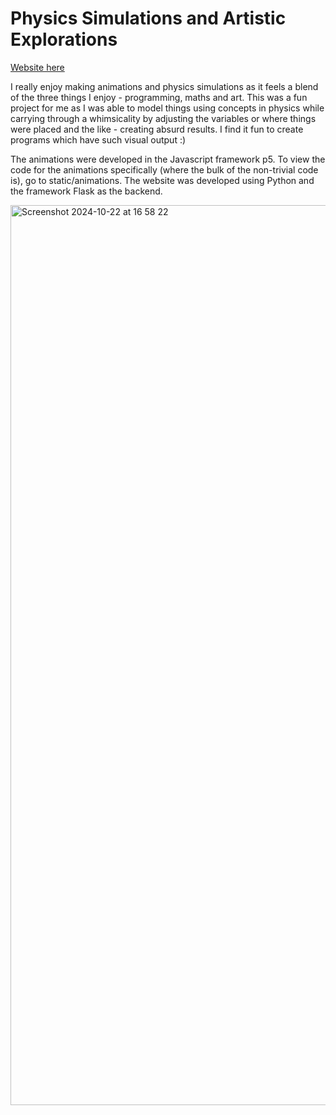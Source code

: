 # Physics Simulations and Artistic Explorations

[Website here](https://cheesecakery.eu.pythonanywhere.com)

I really enjoy making animations and physics simulations as it feels a blend of the three things I enjoy - programming, maths and art. This was a fun project for me as I was able to model things using concepts in physics while carrying through a whimsicality by adjusting the variables or where things were placed and the like - creating absurd results. I find it fun to create programs which have such visual output :)

The animations were developed in the Javascript framework p5. To view the code for the animations specifically (where the bulk of the non-trivial code is), go to static/animations. 
The website was developed using Python and the framework Flask as the backend.

<img width="1440" alt="Screenshot 2024-10-22 at 16 58 22" src="https://github.com/user-attachments/assets/3229b091-5c70-47ac-9ce3-92744156177a">
